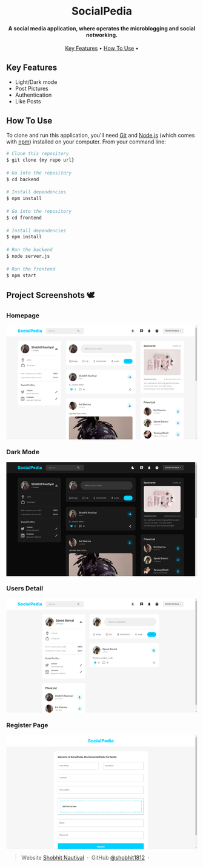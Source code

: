 <h1 align="center">
   SocialPedia
  <br>
</h1>

<h4 align="center">A social media application, where operates the microblogging and social networking.</h4>


<p align="center">
  <a href="#key-features">Key Features</a> •
  <a href="#how-to-use">How To Use</a> •
</p>


## Key Features
* Light/Dark mode
* Post Pictures
* Authentication
* Like Posts

## How To Use

To clone and run this application, you'll need [Git](https://git-scm.com) and [Node.js](https://nodejs.org/en/download/) (which comes with [npm](http://npmjs.com)) installed on your computer. From your command line:

```bash
# Clone this repository
$ git clone {my repo url}

# Go into the repository
$ cd backend

# Install dependencies
$ npm install

# Go into the repository
$ cd frontend

# Install dependencies
$ npm install

# Run the backend
$ node server.js

# Run the frontend
$ npm start

```



## Project Screenshots 🕊
### Homepage

<img align="center" height="300" src="./screenshots/Screenshot (54).png"/>

### Dark Mode

<img align="center" height="300" src="./screenshots/Screenshot (55).png"/>

### Users Detail

<img align="center" height="300" src="./screenshots/Screenshot (56).png"/>

### Register Page

<img align="center" height="300" src="./screenshots/Screenshot (57).png"/>




> Website [Shobhit Nautiyal](https://shobhitnautiyal.vercel.app/) &nbsp;&middot;&nbsp;
> GitHub [@shobhit1812](https://github.com/Shobhit1812) &nbsp;&middot;&nbsp;

